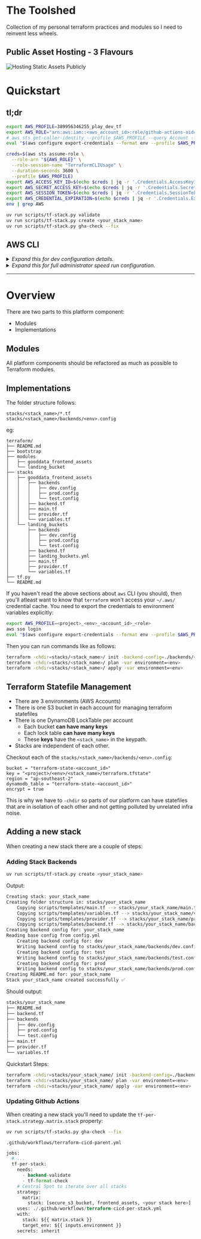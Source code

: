 # The Toolshed

Collection of my personal terraform practices and modules so I need to reinvent less wheels.

## Public Asset Hosting - 3 Flavours

![Hosting Static Assets Publicly](static_assets/public-asset-hosting.png)

<!--TOC-->

<!--TOC-->

# Quickstart

## tl;dr

```sh
export AWS_PROFILE=389956346255_play_dev_tf
export AWS_ROLE="arn:aws:iam::<aws_account_id>:role/github-actions-oidc-<aws_account_id>-Role-<random_id>"
# aws sts get-caller-identity --profile $AWS_PROFILE --query Account --output text
eval "$(aws configure export-credentials --format env --profile $AWS_PROFILE)"
```

```sh
creds=$(aws sts assume-role \
  --role-arn "${AWS_ROLE}" \
  --role-session-name "TerraformCLIUsage" \
  --duration-seconds 3600 \
  --profile $AWS_PROFILE)
export AWS_ACCESS_KEY_ID=$(echo $creds | jq -r '.Credentials.AccessKeyId')
export AWS_SECRET_ACCESS_KEY=$(echo $creds | jq -r '.Credentials.SecretAccessKey')
export AWS_SESSION_TOKEN=$(echo $creds | jq -r '.Credentials.SessionToken')
export AWS_CREDENTIAL_EXPIRATION=$(echo $creds | jq -r '.Credentials.Expiration')
env | grep AWS
```

```sh
uv run scripts/tf-stack.py validate
uv run scripts/tf-stack.py create <your_stack_name>
uv run scripts/tf-stack.py gha-check --fix

```

## AWS CLI

<details> 

<summary><i>Expand this for dev configuration details.</i></summary>

## Pre-requisites

- [terraform](https://developer.hashicorp.com/terraform/tutorials/aws-get-started/install-cli#install-terraform)
- [aws cli](https://docs.aws.amazon.com/cli/latest/userguide/getting-started-install.html#getting-started-install-instructions)

You will want to setup your aws cli sso like so:

```sh
aws configure sso --profile "<company>_<env>_<account_id>_<role>"
```

The `AWS_PROFILE` name should follow the convention `<company>_<env>_<account_id>_<role>`.

> **NOTE:** 🚨 Try to avoid setting a `[default]` in your `~/.aws/credentials`. 🚨
>
> This will force you to use `--profile` and be explicit with **what actions** are applied on **what accounts**. (Yes this comes from _experience_ 🫠 ).
> You can however `export AWS_PROFILE=<project>_DEV_<aws_account_id>_Developer` so all commands will set the `--profile` automatically.

With the following values:

```sh
SSO session name (Recommended): <project>_DEV_<aws_account_id>_Developer_Session
SSO start URL [None]: https://<sso_domain>.awsapps.com/start/#
SSO region [None]: ap-southeast-2
SSO registration scopes [sso:account:access]:
...
CLI default client Region [None]: ap-southeast-2
CLI default output format [None]: json
```

Then to reauthenticate simply run:

```sh
aws sso login --profile <project>_DEV_<aws_account_id>_Developer
# SSO Login does not export environment variables needed for Terraform
eval "$(aws configure export-credentials --format env)"
```

</details>    
 
 <details> 

<summary><i>Expand this for full administrator speed run configuration.</i></summary>

- Copy the below mega-snippet into `~/.aws/config`
- `export AWS_PROFILE=<project>_<env>_<account_id>_<role>`
- `aws sso login`
- `aws sts get-caller-identity --profile $AWS_PROFILE --query Account --output text`
- `eval "$(aws configure export-credentials --format env --profile $AWS_PROFILE)"`

When you perform `aws sso login`:
- It looks in the `~/.aws/sso/cache` and `~/.aws/cli/cache` caches trying to match a json file with a name that is a `SHA1` hash of either the `profile.sso_session` or the `sso_session.sso_start_url` values.
    - _Cache-Miss_: Open a browser an authenticate
    - _Cache-Hit_: Use AccessToken

```ini
[profile <Project>_<Env>_<AccountID>_<Role>]
sso_session = <Project>_<Env>_<AccountID>_<Role>_Session
sso_account_id = <AccountID>
sso_role_name = <sso_role_name>
region = ap-southeast-2
output = json
[sso-session <Project>_<Env>_<AccountID>_<Role>_Session]
sso_start_url = https://<sso_domain>.awsapps.com/start/#
sso_region = ap-southeast-2
sso_registration_scopes = sso:account:access
```
</details>

 ----

# Overview

There are two parts to this platform component:
- Modules
- Implementations

## Modules

All platform components should be refactored as much as possible to Terraform modules.

## Implementations

The folder structure follows:

```
stacks/<stack_name>/*.tf
stacks/<stack_name>/backends/<env>.config
```

eg:

```
terraform/
├── README.md
├── bootstrap
├── modules
│   ├── gooddata_frontend_assets
│   └── landing_bucket
├── stacks
│   ├── gooddata_frontend_assets
│   │   ├── backends
│   │   │   ├── dev.config
│   │   │   ├── prod.config
│   │   │   └── test.config
│   │   ├── backend.tf
│   │   ├── main.tf
│   │   ├── provider.tf
│   │   └── variables.tf
│   └── landing_buckets
│       ├── backends
│       │   ├── dev.config
│       │   ├── prod.config
│       │   └── test.config
│       ├── backend.tf
│       ├── landing_buckets.yml
│       ├── main.tf
│       ├── provider.tf
│       └── variables.tf
├── tf.py
└── README.md
```

If you haven't read the above sections about `aws` CLI (you should), then you'll atleast want to know that `terraform` won't access your `~/.aws/` credential cache. You need to export the credentials to environment variables explicitly:
```sh
export AWS_PROFILE=<project>_<env>_<account_id>_<role>
aws sso login
eval "$(aws configure export-credentials --format env --profile $AWS_PROFILE)"
```

Then you can run commands like as follows:

```sh
terraform -chdir=stacks/<stack_name>/ init -backend-config=./backends/<env>.config -reconfigure
terraform -chdir=stacks/<stack_name>/ plan -var environment=<env>
terraform -chdir=stacks/<stack_name>/ apply -var environment=<env>
```
## Terraform Statefile Management

- There are 3 environments (AWS Accounts)
- There is one S3 bucket in each account for managing terraform statefiles
- There is one DynamoDB LockTable per account
  - Each bucket **can have many keys** 
  - Each lock table **can have many keys** 
  - These **keys** have the `<stack_name>` in the keypath.
- Stacks are independent of each other.

Checkout each of the `stacks/<stack_name>/backends/<env>.config`:

```hcl
bucket = "terraform-state-<account_id>" 
key = "<project>/<env>/<stack_name>/terraform.tfstate" 
region = "ap-southeast-2" 
dynamodb_table = "terraform-state-<account_id>" 
encrypt = true 
```

This is why we have to `-chdir` so parts of our platform can have statefiles that are in isolation of each other and not getting polluted by unrelated infra noise.

## Adding a new stack

When creating a new stack there are a couple of steps:

### Adding Stack Backends

```sh
uv run scripts/tf-stack.py create <your_stack_name>
```

Output:
```sh
Creating stack: your_stack_name
Creating folder structure in: stacks/your_stack_name
    Copying scripts/templates/main.tf --> stacks/your_stack_name/main.tf
    Copying scripts/templates/variables.tf --> stacks/your_stack_name/variables.tf
    Copying scripts/templates/provider.tf --> stacks/your_stack_name/provider.tf
    Copying scripts/templates/backend.tf --> stacks/your_stack_name/backend.tf
Creating backend config for: your_stack_name
Reading base config from config.yml
    Creating backend config for: dev
    Writing backend config to stacks/your_stack_name/backends/dev.config
    Creating backend config for: test
    Writing backend config to stacks/your_stack_name/backends/test.config
    Creating backend config for: prod
    Writing backend config to stacks/your_stack_name/backends/prod.config
Creating README.md for: your_stack_name
Stack your_stack_name created successfully ✅
```

Should output:

```sh
stacks/your_stack_name
├── README.md
├── backend.tf
├── backends
│   ├── dev.config
│   ├── prod.config
│   └── test.config
├── main.tf
├── provider.tf
└── variables.tf
```

Quickstart Steps:

```sh
terraform -chdir=stacks/your_stack_name/ init -backend-config=./backends/<env>.config -reconfigure
terraform -chdir=stacks/your_stack_name/ plan -var environment=<env>
terraform -chdir=stacks/your_stack_name/ apply -var environment=<env>
```

### Updating Github Actions

When creating a new stack you'll need to update the `tf-per-stack.strategy.matrix.stack` property:

```sh
uv run scripts/tf-stacks.py gha-check --fix
```

`.github/workflows/terraform-cicd-parent.yml`

```terraform
jobs:
  # ...
  tf-per-stack:
    needs:
      - backend-validate
      - tf-format-check
    # Central Spot to iterate over all stacks
    strategy:
      matrix:
        stack: [secure_s3_bucket, frontend_assets, <your stack here>]
    uses: ./.github/workflows/terraform-cicd-per-stack.yml
    with:
      stack: ${{ matrix.stack }}
      target_env: ${{ inputs.environment }}
    secrets: inherit
```

  